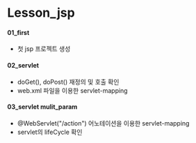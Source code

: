# Lesson_jsp

#### 01_first
  * 첫 jsp 프로젝트 생성
#### 02_servlet
  * doGet(), doPost() 재정의 및 호출 확인
  * web.xml 파일을 이용한 servlet-mapping
#### 03_servlet mulit_param
  * @WebServlet("/action") 어노테이션을 이용한 servlet-mapping
  * servlet의 lifeCycle 확인
